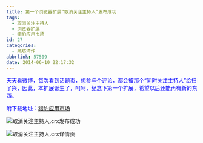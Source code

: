 ```yaml
---
title: 第一个浏览器扩展“取消关注主持人”发布成功
tags:
  - 取消关注主持人
  - 浏览器扩展
  - 猎豹应用市场
id: 27
categories:
  - 燕坊清作
abbrlink: 57509
date: 2014-06-10 22:17:32
---
```


<span style="color: #0000ff;">天天看微博，每次看到话题页，想参与个评论，都会被那个“同时关注主持人”给扫了兴，因此，本扩展诞生了，呵呵，纪念下第一个扩展，希望以后还能再有新的东西。</span>

<span style="color: #0000ff;">附下载地址：</span>[猎豹应用市场](http://store.liebao.cn/top.html?type=recent#!pfakpoeogiocaaamlpaccgknggjdignp)

![取消关注主持人.crx发布成功](http://ww4.sinaimg.cn/large/4eed32f2jw1eh9d60fm7vj20sd0gawht.jpg "取消关注主持人.crx发布成功") 

![取消关注主持人.crx详情页](http://ww3.sinaimg.cn/large/4eed32f2jw1eh9d63hr0cj20tu0gvjun.jpg "取消关注主持人.crx详情页") 